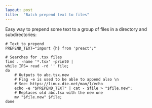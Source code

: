 ```yaml
---
layout: post
title:  "Batch prepend text to files"
---
```


Easy way to prepend some text to a group of files in a directory and subdirectories:

```
# Text to prepend
PREPEND_TEXT="import {h} from 'preact';"

# Searches for .tsx files
find . -name '*.tsx' -print0 | 
while IFS= read -rd '' file; 
do 
	# Outputs to abc.tsx.new
	# Flag -e is used to be able to append also \n
	# See: https://linux.die.net/man/1/echo
	echo -e "$PREPEND_TEXT" | cat - $file > "$file.new";
	# Replaces old abc.tsx with the new one
	mv "$file.new" $file; 
done
```